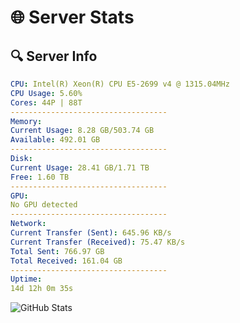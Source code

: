 # 🌐 Server Stats
## 🔍 Server Info
```yaml
CPU: Intel(R) Xeon(R) CPU E5-2699 v4 @ 1315.04MHz
CPU Usage: 5.60%
Cores: 44P | 88T
-----------------------------------
Memory:
Current Usage: 8.28 GB/503.74 GB
Available: 492.01 GB
-----------------------------------
Disk:
Current Usage: 28.41 GB/1.71 TB
Free: 1.60 TB
-----------------------------------
GPU:
No GPU detected
-----------------------------------
Network:
Current Transfer (Sent): 645.96 KB/s
Current Transfer (Received): 75.47 KB/s
Total Sent: 766.97 GB
Total Received: 161.04 GB
-----------------------------------
Uptime:
14d 12h 0m 35s
```
![GitHub Stats](https://img.shields.io/badge/Updated-2025-05-04_05:09:23-blue)
